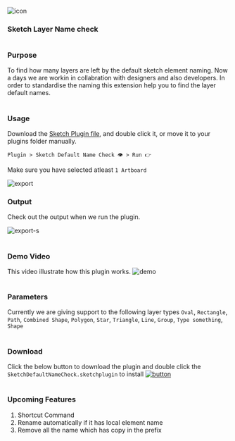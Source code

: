 ![icon](https://user-images.githubusercontent.com/25052643/137094303-6c9ff701-2ed6-4c5a-86f6-c60c9eb4514e.png)
### Sketch Layer Name check

#   

### Purpose
To find how many layers are left by the default sketch element naming. Now a days we are workin in collabration with designers and also developers. In order to standardise the naming this extension help you to find the layer default names. 

# 

### Usage
Download the [Sketch Plugin file](https://github.com/pplcallmesatz/SketchDefaultNameCheck/releases/download/release/SketchDefaultNameCheck.zip), and double click it, or move it to your plugins folder manually.

```
Plugin > Sketch Default Name Check 👁️ > Run 👉
```
Make sure you have selected atleast `1 Artboard`

![export](https://user-images.githubusercontent.com/25052643/137095414-f951f1a0-4b40-474a-8832-23f7db84ab8f.png)




### Output
Check out the output when we run the plugin.

![export-s](https://user-images.githubusercontent.com/25052643/137096142-75b83453-ebd1-418a-90c0-f845ceca83bc.png)

# 

### Demo Video
This video illustrate how this plugin works.
![demo](https://user-images.githubusercontent.com/25052643/137097325-5bf3c657-d86c-47c6-9c90-be11b76b3609.gif)


#

### Parameters
Currently we are giving support to the following layer types
`Oval`, `Rectangle`, `Path`, `Combined Shape`, `Polygon`, `Star`, `Triangle`, `Line`, `Group`, `Type something`, `Shape`

#


### Download
Click the below button to download the plugin and double click the `SketchDefaultNameCheck.sketchplugin` to install
[![button](https://user-images.githubusercontent.com/25052643/137097978-d66dbd2e-7780-44c5-b03f-bd899208431e.png)](https://github.com/pplcallmesatz/SketchDefaultNameCheck/releases/download/release/SketchDefaultNameCheck.zip)

#


### Upcoming Features
1. Shortcut Command
2. Rename automatically if it has local element name
3. Remove all the name which has copy in the prefix

